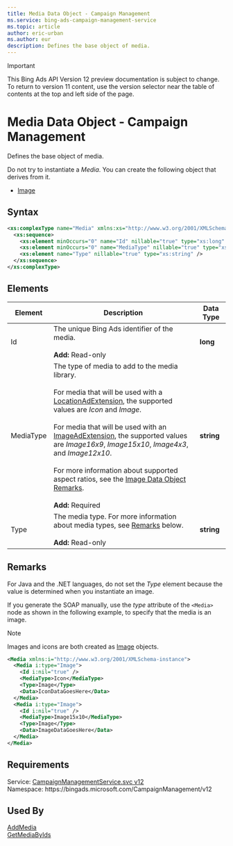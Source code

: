 ```yaml
---
title: Media Data Object - Campaign Management
ms.service: bing-ads-campaign-management-service
ms.topic: article
author: eric-urban
ms.author: eur
description: Defines the base object of media.
---
```

> [!IMPORTANT]
> This Bing Ads API Version 12 preview documentation is subject to change. To return to version 11 content, use the version selector near the table of contents at the top and left side of the page.

# Media Data Object - Campaign Management
Defines the base object of media.

Do not try to instantiate a *Media*. You can create the following object that derives from it.
-   [Image](image.md)  

## Syntax
```xml
<xs:complexType name="Media" xmlns:xs="http://www.w3.org/2001/XMLSchema">
  <xs:sequence>
    <xs:element minOccurs="0" name="Id" nillable="true" type="xs:long" />
    <xs:element minOccurs="0" name="MediaType" nillable="true" type="xs:string" />
    <xs:element name="Type" nillable="true" type="xs:string" />
  </xs:sequence>
</xs:complexType>
```

## <a name="elements"></a>Elements

|Element|Description|Data Type|
|-----------|---------------|-------------|
|<a name="id"></a>Id|The unique Bing Ads identifier of the media.<br/><br/>**Add:** Read-only|**long**|
|<a name="mediatype"></a>MediaType|The type of media to add to the media library.<br /><br />For media that will be used with a [LocationAdExtension](locationadextension.md), the supported values are *Icon* and *Image*.<br /><br />For media that will be used with an [ImageAdExtension](imageadextension.md), the supported values are *Image16x9*, *Image15x10*, *Image4x3*, and *Image12x10*.<br /><br />For more information about supported aspect ratios, see the [Image Data Object Remarks](image.md#remarks).<br/><br/>**Add:** Required|**string**|
|<a name="type"></a>Type|The media type. For more information about media types, see [Remarks](#remarks) below.<br/><br/>**Add:** Read-only|**string**|

## <a name="remarks"></a>Remarks
For Java and the .NET languages, do not set the *Type* element because the value is determined when you instantiate an image.

If you generate the SOAP manually, use the *type* attribute of the `<Media>` node as shown in the following example, to specify that the media is an image.

> [!NOTE]
> Images and icons are both created as [Image](image.md) objects. 

```xml
<Media xmlns:i="http://www.w3.org/2001/XMLSchema-instance">
  <Media i:type="Image">
    <Id i:nil="true" />
    <MediaType>Icon</MediaType>
    <Type>Image</Type>
    <Data>IconDataGoesHere</Data>
  </Media>
  <Media i:type="Image">
    <Id i:nil="true" />
    <MediaType>Image15x10</MediaType>
    <Type>Image</Type>
    <Data>ImageDataGoesHere</Data>
  </Media>
</Media>
```

## Requirements
Service: [CampaignManagementService.svc v12](https://campaign.api.bingads.microsoft.com/Api/Advertiser/CampaignManagement/v12/CampaignManagementService.svc)  
Namespace: https\://bingads.microsoft.com/CampaignManagement/v12  

## Used By
[AddMedia](addmedia.md)  
[GetMediaByIds](getmediabyids.md)  
